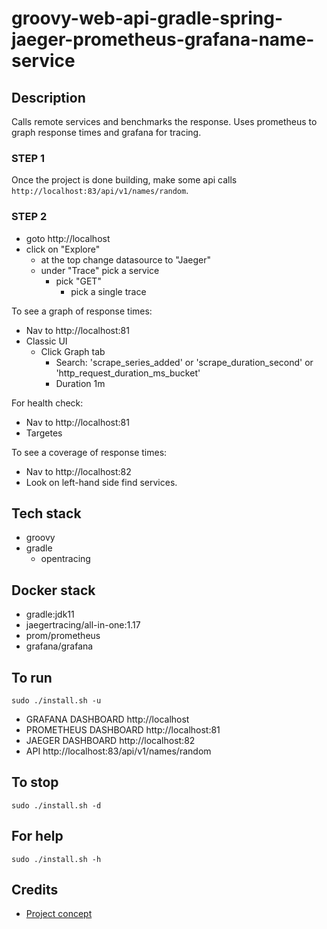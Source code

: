 # groovy-web-api-gradle-spring-jaeger-prometheus-grafana-name-service

## Description
Calls remote services and
benchmarks the response. Uses prometheus
to graph response times and grafana for
tracing.

### STEP 1
Once the project is done building, make
some api calls `http://localhost:83/api/v1/names/random`.

### STEP 2
- goto http://localhost
- click on "Explore"
  - at the top change datasource to "Jaeger"
  - under "Trace" pick a service
    - pick "GET"
      - pick a single trace

To see a graph of response times:
- Nav to http://localhost:81
- Classic UI
  - Click Graph tab
    - Search: 'scrape_series_added'
      or 'scrape_duration_second'
      or 'http_request_duration_ms_bucket'
    - Duration 1m

For health check:
- Nav to http://localhost:81
- Targetes

To see a coverage of response times:
- Nav to http://localhost:82
- Look on left-hand side find services.

## Tech stack
- groovy
- gradle
  - opentracing

## Docker stack
- gradle:jdk11
- jaegertracing/all-in-one:1.17
- prom/prometheus
- grafana/grafana

## To run
`sudo ./install.sh -u`
- GRAFANA DASHBOARD http://localhost
- PROMETHEUS DASHBOARD http://localhost:81
- JAEGER DASHBOARD http://localhost:82
- API http://localhost:83/api/v1/names/random

## To stop
`sudo ./install.sh -d`

## For help
`sudo ./install.sh -h`

## Credits
- [Project concept](https://github.com/himankbatra/opentracing-microservices-example)
